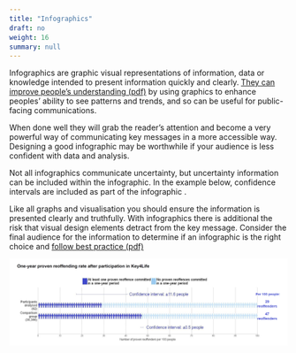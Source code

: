 ```yaml
---
title: "Infographics"
draft: no
weight: 16
summary: null
---
```


Infographics are graphic visual representations of information, data or knowledge intended to present information quickly and clearly. [They can improve people’s understanding (pdf)](http://ptgmedia.pearsoncmg.com/images/9780789749499/samplepages/0789749491.pdf) by using graphics to enhance peoples’ ability to see patterns and trends, and so can be useful for public-facing communications.

When done well they will grab the reader’s attention and become a very powerful way of communicating key messages in a more accessible way. Designing a good infographic may be worthwhile if your audience is less confident with data and analysis.

Not all infographics communicate uncertainty, but uncertainty information can be included within the infographic. In the example below, confidence intervals are included as part of the infographic . 

Like all graphs and visualisation you should ensure the information is presented clearly and truthfully. With infographics there is additional the risk that visual design elements detract from the key message. Consider the final audience for the information to determine if an infographic is the right choice and [follow best practice (pdf)](https://gss.civilservice.gov.uk/wp-content/uploads/2012/12/infographics-guidelines.pdf)

![Example: [Reoffending Behaviour After Receiving Treatment, MoJ (pdf)](https://assets.publishing.service.gov.uk/government/uploads/system/uploads/attachment_data/file/747467/Key4Life_Report.pdf) The infographic uses people icons rather than a bar chart to show the number of reoffenders in a sample. An uncertainty in the form of confidence intervals is included in the infographic.](images/infographic.png)

